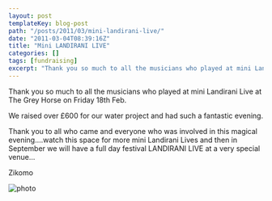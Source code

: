 ```yaml
---
layout: post
templateKey: blog-post
path: "/posts/2011/03/mini-landirani-live/"
date: "2011-03-04T08:39:16Z"
title: "Mini LANDIRANI LIVE"
categories: []
tags: [fundraising]
excerpt: "Thank you so much to all the musicians who played at mini Landirani Live at The Grey Horse on Frida..."
---
```


Thank you so much to all the musicians who played at mini Landirani Live at The Grey Horse on Friday 18th Feb.

We raised over £600 for our water project and had such a fantastic evening.

Thank you to all who came and everyone who was involved in this magical evening....watch this space for more mini Landirani Lives and then in September we will have a full day festival LANDIRANI LIVE at a very special venue...

Zikomo

![photo](http://www.landirani.org/image_library/news/full_size/4d5923134294eminilandiranilivefinal.jpg)